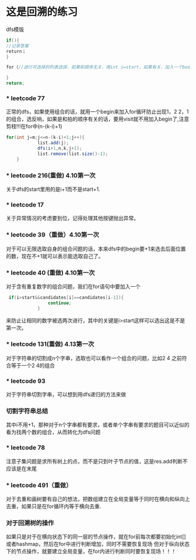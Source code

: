 # 这是回溯的练习

dfs模版
```java
if(){
//记录答案
return；
}

for（//进行可选择的列表选择，如果和顺序无关，用int i=start，如果有关，加入一个boolean的visit）{

}
return;
```
### * leetcode 77
正常的dfs，如果使用组合的话，就用一个begin来加入for循环防止出现1，2 2，1的组合，选反响，如果是和拍的顺序有关的话，要用visit就不用加入begin了,注意剪枝!!!在for中(n-(k-i)+1)
```java
for(int j=m;j<=n-(k-i)+1;j++){
            list.add(j);
            dfs(i+1,n,k,j+1);
            list.remove(list.size()-1);
    }
```

### * leetcode 216(重做) 4.10第一次
关于dfs的start里用的是i+1而不是start+1.

### * leetcode 17
关于异常情况的考虑要到位，记得处理其他按键抛出异常。

### * leetcode 39（重做）4.10第一次
对于可以无限选取自身的组合问题的话，本来dfs中的begin要+1来选去后面位置的数，现在不+1就可以表示能选取自己了。

### * leetcode 40 (重做) 4.10第一次
对于含有重复数字的组合问题，我们在for语句中要加入一个
```java
 if(i>start&&candidates[i]==candidates[i-1]){
                continue;
            }
```
来防止让相同的数字被选两次进行，其中的关键是i>start这样可以选出这是不是第一次。

### * leetcode 131(重做) 4.13第一次
对于字符串的切割成n个字串，选取也可以看作一个组合的问题，比如2 4 之前符合等于一个2 4的组合

### * leetcode 93
对于字符串切割字串，可以想到用dfs递归的方法来做

### 切割字符串总结
其中i不用+1，那种对于n个字串都有要求，或者单个字串有要求的题目可以近似的看为找两个数的组合，从而转化为dfs问题


### * leetcode 78
注意子集问题是求所有树上的点，而不是只到叶子节点的值，这是res.add判断不应该是在末尾

### * leetcode 491（重做）
对于去重和画树要有自己的想法，把数组建立在全局变量等于同时在横向和纵向上去重，如果只是在for循环内等于横向去重.

### 对于回溯树的操作
如果只是对于在横向状态下的同一层的节点操作，就在for前每次都要初始化int[] 或者hashmap，然后在for中进行判断增加，同时不需要恢复现场
但对于纵向状态下的节点操作，就要建立全局变量，在for内进行判断同时要恢复现场！！！
